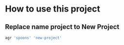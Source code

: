 # How to use this project

## Replace name project to New Project

```bash
agr 'spoons' 'new-project'
```
